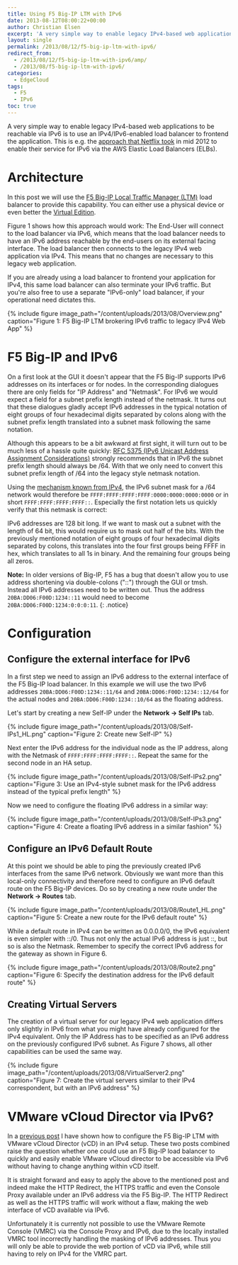 ```yaml
---
title: Using F5 Big-IP LTM with IPv6
date: 2013-08-12T08:00:22+00:00
author: Christian Elsen
excerpt: 'A very simple way to enable legacy IPv4-based web applications to be reachable via IPv6 is to use an IPv4/IPv6-enabled load balancer - such as the F5 Big-IP LTM - to frontend the application. This is e.g. the approach that Netflix took in mid 2012 to enable their service for IPv6 via the AWS Elastic Load Balancers (ELBs). In this post we will use the F5 Big-IP Local Traffic Manager (LTM) load balancer to provide this capability.'
layout: single
permalink: /2013/08/12/f5-big-ip-ltm-with-ipv6/
redirect_from:
  - /2013/08/12/f5-big-ip-ltm-with-ipv6/amp/
  - /2013/08/f5-big-ip-ltm-with-ipv6/
categories:
  - EdgeCloud
tags:
  - F5
  - IPv6
toc: true
---
```

A very simple way to enable legacy IPv4-based web applications to be reachable via IPv6 is to use an IPv4/IPv6-enabled load balancer to frontend the application. This is e.g. the [approach that Netflix took](http://techblog.netflix.com/2012/07/enabling-support-for-ipv6.html) in mid 2012 to enable their service for IPv6 via the AWS Elastic Load Balancers (ELBs).

# Architecture

In this post we will use the [F5 Big-IP Local Traffic Manager (LTM)](https://f5.com/products/big-ip/local-traffic-manager-ltm) load balancer to provide this capability. You can either use a physical device or even better the [Virtual Edition](https://f5.com/products/deployment-methods/virtual-editions).

Figure 1 shows how this approach would work: The End-User will connect to the load balancer via IPv6, which means that the load balancer needs to have an IPv6 address reachable by the end-users on its external facing interface. The load balancer then connects to the legacy IPv4 web application via IPv4. This means that no changes are necessary to this legacy web application.

If you are already using a load balancer to frontend your application for IPv4, this same load balancer can also terminate your IPv6 traffic. But you're also free to use a separate "IPv6-only" load balancer, if your operational need dictates this.

{% include figure image_path="/content/uploads/2013/08/Overview.png" caption="Figure 1: F5 Big-IP LTM brokering IPv6 traffic to legacy IPv4 Web App" %}

# F5 Big-IP and IPv6

On a first look at the GUI it doesn't appear that the F5 Big-IP supports IPv6 addresses on its interfaces or for nodes. In the corresponding dialogues there are only fields for "IP Address" and "Netmask". For IPv6 we would expect a field for a subnet prefix length instead of the netmask. It turns out that these dialogues gladly accept IPv6 addresses in the typical notation of eight groups of four hexadecimal digits separated by colons along with the subnet prefix length translated into a subnet mask following the same notation.

Although this appears to be a bit awkward at first sight, it will turn out to be much less of a hassle quite quickly: [RFC 5375 (IPv6 Unicast Address Assignment Considerations)](https://tools.ietf.org/html/rfc5375) strongly recommends that in IPv6 the subnet prefix length should always be /64. With that we only need to convert this subnet prefix length of /64 into the legacy style netmask notation.

Using the [mechanism known from IPv4](https://en.wikipedia.org/wiki/Subnetwork), the IPv6 subnet mask for a /64 network would therefore be `FFFF:FFFF:FFFF:FFFF:0000:0000:0000:0000` or in short `FFFF:FFFF:FFFF:FFFF::`. Especially the first notation lets us quickly verify that this netmask is correct:

IPv6 addresses are 128 bit long. If we want to mask out a subnet with the length of 64 bit, this would require us to mask out half of the bits. With the previously mentioned notation of eight groups of four hexadecimal digits separated by colons, this translates into the four first groups being FFFF in hex, which translates to all 1s in binary. And the remaining four groups being all zeros.

**Note:** In older versions of Big-IP, F5 has a bug that doesn't allow you to use address shortening via double-colons ("::") through the GUI or tmsh. Instead all IPv6 addresses need to be written out. Thus the address `20BA:DD06:F00D:1234::11` would need to become `20BA:DD06:F00D:1234:0:0:0:11`.
{: .notice}

# Configuration

## Configure the external interface for IPv6

In a first step we need to assign an IPv6 address to the external interface of the F5 Big-IP load balancer. In this example we will use the two IPv6 addresses `20BA:DD06:F00D:1234::11/64` and `20BA:DD06:F00D:1234::12/64` for the actual nodes and `20BA:DD06:F00D:1234::10/64` as the floating address.

Let's start by creating a new Self-IP under the **Network -> Self IPs** tab.

{% include figure image_path="/content/uploads/2013/08/Self-IPs1_HL.png" caption="Figure 2: Create new Self-IP" %}

Next enter the IPv6 address for the individual node as the IP address, along with the Netmask of `FFFF:FFFF:FFFF:FFFF::`. Repeat the same for the second node in an HA setup.

{% include figure image_path="/content/uploads/2013/08/Self-IPs2.png" caption="Figure 3: Use an IPv4-style subnet mask for the IPv6 address instead of the typical prefix length" %}

Now we need to configure the floating IPv6 address in a similar way:

{% include figure image_path="/content/uploads/2013/08/Self-IPs3.png" caption="Figure 4: Create a floating IPv6 address in a similar fashion" %}

## Configure an IPv6 Default Route

At this point we should be able to ping the previously created IPv6 interfaces from the same IPv6 network. Obviously we want more than this local-only connectivity and therefore need to configure an IPv6 default route on the F5 Big-IP devices. Do so by creating a new route under the **Network -> Routes** tab.

{% include figure image_path="/content/uploads/2013/08/Route1_HL.png" caption="Figure 5: Create a new route for the IPv6 default route" %}

While a default route in IPv4 can be written as 0.0.0.0/0, the IPv6 equivalent is even simpler with ::/0. Thus not only the actual IPv6 address is just ::, but so is also the Netmask. Remember to specify the correct IPv6 address for the gateway as shown in Figure 6.

{% include figure image_path="/content/uploads/2013/08/Route2.png" caption="Figure 6: Specify the destination address for the IPv6 default route" %}

## Creating Virtual Servers

The creation of a virtual server for our legacy IPv4 web application differs only slightly in IPv6 from what you might have already configured for the IPv4 equivalent. Only the IP Address has to be specified as an IPv6 address on the previously configured IPv6 subnet. As Figure 7 shows, all other capabilities can be used the same way.

{% include figure image_path="/content/uploads/2013/08/VirtualServer2.png" caption="Figure 7: Create the virtual servers similar to their IPv4 correspondent, but with an IPv6 address" %}

# VMware vCloud Director via IPv6?

In a [previous post](/2013/05/20/configuring-f5-big-ip-with-vcd/) I have shown how to configure the F5 Big-IP LTM with VMware vCloud Director (vCD) in an IPv4 setup. These two posts combined raise the question whether one could use an F5 Big-IP load balancer to quickly and easily enable VMware vCloud director to be accessible via IPv6 without having to change anything within vCD itself.

It is straight forward and easy to apply the above to the mentioned post and indeed make the HTTP Redirect, the HTTPS traffic and even the Console Proxy available under an IPv6 address via the F5 Big-IP. The HTTP Redirect as well as the HTTPS traffic will work without a flaw, making the web interface of vCD available via IPv6.

Unfortunately it is currently not possible to use the VMware Remote Console (VMRC) via the Console Proxy and IPv6, due to the locally installed VMRC tool incorrectly handling the masking of IPv6 addresses. Thus you will only be able to provide the web portion of vCD via IPv6, while still having to rely on IPv4 for the VMRC part.
